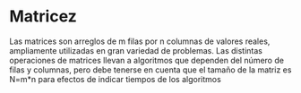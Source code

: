 # Matricez
Las matrices son arreglos de m filas por n columnas de valores reales, ampliamente utilizadas en gran variedad de problemas. Las distintas operaciones de matrices llevan a algoritmos que dependen del número de filas y columnas, pero debe tenerse en cuenta que el tamaño de la matriz es N=m*n para efectos de indicar tiempos de los algoritmos
